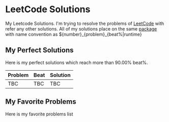 # LeetCode Solutions
My Leetcode Solutions. I'm trying to resolve the problems of [LeetCode](https://leetcode.com/problemset/all/) with refer any other solutions. All of my solutions place on the same [package](https://github.com/extremania/leetcode/tree/master/leetcode/src/com/github/extermania/leetcode) with name convention as ${number}\_{problem}\_{beat%|runtime}

## My Perfect Solutions
Here is my perfect solutions which reach more than 90.00% beat%.

|Problem|Beat|Solution|  
|-------|----|--------|
|TBC    |TBC |TBC     |

## My Favorite Problems
Here is my favorite problems list
